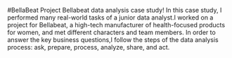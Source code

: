 #BellaBeat Project
Bellabeat data analysis case study! In this case study, I performed many real-world tasks of a junior data
analyst.I worked on a project for Bellabeat, a high-tech manufacturer of health-focused products for women, and
met different characters and team members. In order to answer the key business questions,I follow the steps of the
data analysis process: ask, prepare, process, analyze, share, and act. 
